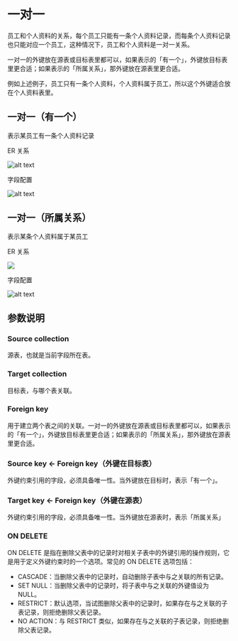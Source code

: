 # 一对一

员工和个人资料的关系，每个员工只能有一条个人资料记录，而每条个人资料记录也只能对应一个员工，这种情况下，员工和个人资料是一对一关系。

一对一的外键放在源表或目标表里都可以，如果表示的「有一个」，外键放目标表里更合适；如果表示的「所属关系」，那外键放在源表里更合适。

例如上述例子，员工只有一条个人资料，个人资料属于员工，所以这个外键适合放在个人资料表里。

## 一对一（有一个）

表示某员工有一条个人资料记录

ER 关系

![alt text](https://static-docs.nocobase.com/4359e128936bbd7c9ff51bcff1d646dd.png)

字段配置

![alt text](https://static-docs.nocobase.com/7665a87e094b4fb50c9426a108f87105.png)

## 一对一（所属关系）

表示某条个人资料属于某员工

ER 关系

![](https://static-docs.nocobase.com/31e7cc3e630220cf1e98753ca24ac72d.png)

字段配置

![alt text](https://static-docs.nocobase.com/4f09eeb3c7717d61a349842da43c187c.png)

## 参数说明

### Source collection

源表，也就是当前字段所在表。

### Target collection

目标表，与哪个表关联。

### Foreign key

用于建立两个表之间的关联。一对一的外键放在源表或目标表里都可以，如果表示的「有一个」，外键放目标表里更合适；如果表示的「所属关系」，那外键放在源表里更合适。

### Source key <- Foreign key（外键在目标表）

外键约束引用的字段，必须具备唯一性。当外键放在目标时，表示「有一个」。

### Target key <- Foreign key（外键在源表）

外键约束引用的字段，必须具备唯一性。当外键放在源表时，表示「所属关系」

### ON DELETE

ON DELETE 是指在删除父表中的记录时对相关子表中的外键引用的操作规则，它是用于定义外键约束时的一个选项。常见的 ON DELETE 选项包括：

- CASCADE：当删除父表中的记录时，自动删除子表中与之关联的所有记录。
- SET NULL：当删除父表中的记录时，将子表中与之关联的外键值设为 NULL。
- RESTRICT：默认选项，当试图删除父表中的记录时，如果存在与之关联的子表记录，则拒绝删除父表记录。
- NO ACTION：与 RESTRICT 类似，如果存在与之关联的子表记录，则拒绝删除父表记录。
